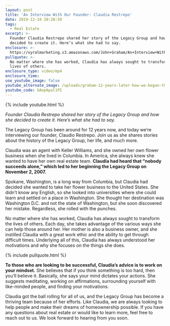 ```yaml
---
layout: post
title: 'An Interview With Our Founder: Claudia Restrepo'
date: 2019-12-10 20:28:59
tags:
  - Real Estate
excerpt: >-
  Founder Claudia Restrepo shared her story of the Legacy Group and how she
  decided to create it. Here’s what she had to say.
enclosure: >-
  https://vyralmarketing.s3.amazonaws.com/John+Graham/An+Interview+With+Our+Founder-+Claudia+Restrepo.mp4
pullquote: >-
  No matter where she has worked, Claudia has always sought to transform the
  lives of others.
enclosure_type: video/mp4
enclosure_time:
use_youtube_image: false
youtube_alternate_image: /uploads/graham-12-years-later-how-we-began-the-legacy-group-youtube.jpg
youtube_code: GAopApal1PI
---
```


{% include youtube.html %}

*Founder Claudia Restrepo shared her story of the Legacy Group and how she decided to create it. Here’s what she had to say.*

The Legacy Group has been around for 12 years now, and today we’re interviewing our founder, Claudio Restrepo. Join us as she shares stories about the history of the Legacy Group, her life, and much more.

Claudia was an agent with Keller Williams, and she owned her own flower business when she lived in Columbia. In America, she always knew she wanted to have her own real estate team. **Claudia had heard that “nobody succeeds alone,” which led to her beginning the Legacy Group on November 2, 2007.**

Spokane, Washington, is a long way from Columbia, but Claudia had decided she wanted to take her flower business to the United States. She didn’t know any English, so she looked into universities where she could learn and settled on a place in Washington. She thought her destination was Washington D.C. and not the state of Washington, but she soon discovered her mistake. Regardless, she rolled with the punches.

No matter where she has worked, Claudia has always sought to transform the lives of others. Each day, she takes advantage of the various ways she can help those around her. Her mother is also a business owner, and she instilled Claudia with a great work ethic and the ability to get through difficult times. Underlying all of this, Claudia has always understood her motivations and why she focuses on the things she does.

{% include pullquote.html %}

**To those who are looking to be successful, Claudia’s advice is to work on your mindset.** She believes that if you think something is too hard, then you’ll believe it. Basically, she says your mind dictates your actions. She suggests meditating, working on affirmations, surrounding yourself with like-minded people, and finding your motivations.

Claudia got the ball rolling for all of us, and the Legacy Group has become a thriving team because of her efforts. Like Claudia, we are always looking to help people and make their dreams of homeownership possible. If you have any questions about real estate or would like to learn more, feel free to reach out to us. We look forward to hearing from you soon.